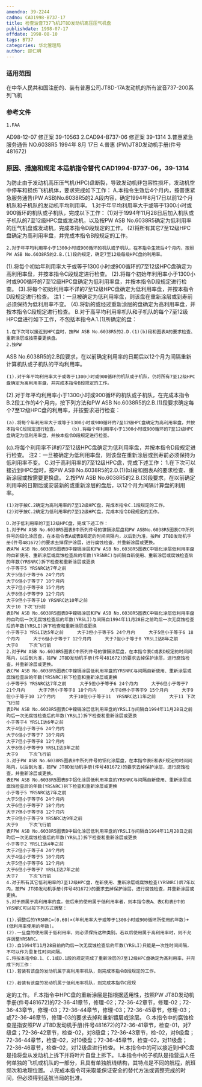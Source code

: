```yaml
---
amendno: 39-2244
cadno: CAD1998-B737-17
title: 检查波音737飞机JT8D发动机高压压气机盘
publishdate: 1998-07-17
effdate: 1998-08-10
tags: B737
categories: 华北管理局
author: 邵仁明
---
```


### 适用范围 
在中华人民共和国注册的、装有普惠公司JT8D-17A发动机的所有波音737-200系列飞机

### 参考文件
    1.FAA 
AD98-12-07 修正案 39-10563 
2.CAD94-B737-06 修正案 39-1314 
    3.普惠紧急服务通告 NO.6038R5 1994年 8月 17日
    4.普惠
(PW)JT8D发动机手册(件号 481672) 


### 原因、措施和规定 本适航指令替代 CAD1994-B737-06，39-1314 
为防止由于发动机高压压气机(HPC)盘断裂，导致发动机非包容性损坏，发动机空中停车和损伤飞机机体，要求完成如下工作： 
    A.本指令生效后4个月内，按普惠紧急服务通告(PW ASB)No.6038R5的2.A段内容，确定1994年8月17日以前12个月机队和子机队的发动机平均利用率。 
    1.对于年平均利用率大于或等于1300小时或900循环的机队或子机队，完成以下工作： 
    (1)对于1994年11月28日后加入机队或子机队的7至12级HPC盘或发动机，以及按PW ASB No.6038R5确定为低利用率的压气机盘或发动机，完成本指令D段规定的工作。 
(2)将所有其它7至12级HPC盘确定为高利用率盘，并完成本指令B段规定的工作。 

    2.对于年平均利用率小于1300小时或900循环的机队或子机队，在本指令生效后4个月内，按照PW ASB No.6038R5的2.B.(1)段的规定，确定7至12级每级HPC盘的利用率。 
(1).将每个初始年利用率大于或等于1300小时或900循环的7至12级HPC盘确定为高利用率盘，并按本指令C段规定进行检查。 
(2).将每个初始年利用率小于1300小时或900循环的7至12级HPC盘确定为低利用率盘，并按本指令D段规定进行检查。 
    (3).将每个初始利用率不详的7至12级HPC盘确定为低利用率盘，并按本指令D段规定进行检查。 
    注1：一旦被确定为低利用率盘，则该盘在重新涂层或到寿前必须保持为低利用率不变。 
    (4).将新的或经过重新涂层的盘确定为高利用率盘，并按本指令C段规定进行检查。 
    B.对于高平均利用率机队和子机队的每个7至12级HPC盘进行如下工作，不包括本指令A.1.(1)所确定的盘： 

    1.在下次可以接近到HPC盘时，按PW ASB No.6038R5的2.D.(1)(b)段和图表A的要求检查、重新涂层或按需要更换盘。 
    2.按PW 
ASB No.6038R5的2.B段要求，在以前确定利用率的日期后以12个月为间隔重新计算机队或子机队的平均利用率。 

    (1).对于年平均利用率大于或等于1300小时或900循环的机队或子机队，仍将所有7至12级HPC盘确定为高利用率盘，并完成本指令B段规定的工作。 
(2).对于年平均利用率小于1300小时或900循环的机队或子机队，在完成本指令B.2段工作的4个月内，按下列方法和PW ASB No.6038R5的2.B.(1)段要求确定每个7至12级HPC盘的利用率，并按要求进行检查： 

    (a).将每个年利用率大于或等于1300小时或900循环的7至12级HPC盘确定为高利用率盘，并按本指令C段规定进行检查。     (b).将每个年利用率小于1300小时或900循环的7至12级HPC盘确定为低利用率盘，并按本指令D段规定进行检查。 
(c).将每个利用率不详的7至12级HPC盘确定为低利用率盘，并按本指令D段规定进行检查。 
    注2：一旦被确定为低利用率盘，则该盘在重新涂层或到寿前必须保持为低利用率不变。 
    C.对于高利用率的7至12级HPC盘，完成下述工作： 
    1.在下次可以接近到HPC盘时，按PW ASB No.6038R5的2.D.(1)(b)段和图表A的要求检查、重新涂层或按需要更换盘。 
    2.按PW 
ASB No.6038R5的2.B.(3)段要求，在以前确定利用率的日期后或安装新的或重新涂层的盘后，以12个月为间隔计算盘的利用率。

    (1)对于按C.2确定为高利用率的7至12级HPC盘，完成本指令C.1段规定的工作。 
    (2)对于按C.2确定为低利用率的7至12级HPC盘，完成本指令D段规定的工作。 

    D.对于低利用率的7至12级HPC盘，完成下述工作： 
    1.对于PW ASB No.6038R5图表B中所列件号的镍镉涂层盘和PW ASBNo.6038R5图表C中所列件号的铝化涂层盘，在本指令表A或表B规定的时间间隔内，以后到为准，按PW JT8D发动机手册(件号481672)的要求去掉保护涂层，进行腐蚀检查，并重新涂层或更换。 
    表APW ASB No.6038R5图表B中镍镉涂层和PW ASB No.6038R5图表C中铝化涂层低利用率盘的自新使用、重新涂层或腐蚀检查后的年数(YRSNRC)与间隔自新使用、重新涂层或腐蚀检查后的年数(YRSNRC)拆下检查和重新涂层或更换 
    小于等于5 YRSNRC达7年之前 
    大于5但小于等于6 24个月内 
    大于6但小于等于7 18个月内 
    大于7但小于等于8 15个月内 
    大于8但小于等于9 12个月内 
    大于9但小于等于10 YRSNRC达10年之前 
    大于10 下次飞行前 
    表BPW ASB No.6038R5图表B中镍镉涂层和PW ASB No.6038R5图表C中铝化涂层低利用率盘的自昀后一次无腐蚀检查后的年数(YRSLI)与间隔自1994年11月28日之前昀后一次无腐蚀检查后的年数(YRSLI)拆下检查和重新涂层或更换 
    小于等于3 YRSLI达5年之前     大于3但小于等于5 24个月内     大于5但小于等于6 18个月内     大于6但小于等于7 12个月内     大于7但小于等于8 YRSLI达8年之前     大于8    下次飞行前 
    2.对于PW ASB No.6038R5图表C中所列件号的镍镉涂层盘，在本指令表C或表D规定的时间间隔内，以后到为准，按PW JT8D发动机手册(件号481672)的要求去掉保护涂层，进行腐蚀检查，并重新涂层或更换。
    表CPW ASB No.6038R5图表C中镍镉涂层低利用率盘的YRSNRC与间隔自新使用、重新涂层或腐蚀检查后的年数(YRSNRC)拆下检查和重新涂层或更换 
    小于等于5 YRSNRC达7年之前     大于5但小于等于6 24个月内     大于6但小于等于7 21个月内     大于7但小于等于8 18个月内     大于8但小于等于9 15个月内     大于9但小于等于10 12个月内     大于10但小于等于11  YRSNRC达11年之前     大于11 下次飞行前 
    表DPW ASB No.6038R5图表C中镍镉涂层低利用率盘的YRSLI与间隔自1994年11月28日之前昀后一次无腐蚀检查后的年数(YRSLI)拆下检查和重新涂层或更换 
    小于等于4 YRSLI达6年之前 
    大于4但小于等于6 24个月内 
    大于6但小于等于7 18个月内 
    大于7但小于等于8 12个月内 
    大于8但小于等于9 YRSLI达9年之前 
    大于9    下次飞行前 
    3.对于PW ASB No.6038R5图表B中所列件号的铝化涂层盘，在本指令表E和表F规定的时间间隔内，以后到为准，按PW JT8D发动机手册(件号481672)的要求去掉保护涂层，进行腐蚀检查，并重新涂层或更换。
    表EPW ASB No.6038R5图表B中铝化涂层低利用率盘的YRSNRC与间隔自新使用、重新涂层或腐蚀检查后的年数(YRSNRC)拆下检查和重新涂层或更换 
    小于等于5 YRSNRC达7年之前 
    大于5但小于等于6 24个月内 
    大于6但小于等于7 18个月内 
    大于7但小于等于8 12个月内 
    大于8但小于等于9 YRSNRC达9年之前 
    大于9    下次飞行前 
    表FPW ASB No.6038R5图表B中铝化涂层低利用率盘的YRSLI与间隔自1994年11月28日之前昀后一次无腐蚀检查后的年数(YRSLI)拆下检查和重新涂层或更换 
    小于等于2 YRSLI达4年之前 
    大于2但小于等于4 24个月内 
    大于4但小于等于5 18个月内 
    大于5但小于等于6 12个月内 
    大于6但小于等于7 YRSLI达7年之前 
    大于7    下次飞行前 
    4.对于所有其它低利用率的7至12级HPC盘，在新使用、重新涂层或腐蚀检查(YRSNRC)后7年以内，按PW JT8D发动机手册(件号481672)的要求去掉保护涂层，进行腐蚀检查，并重新涂层或更换。 
    5.对于原属于高利用率的盘，但后来的使用属于低利用率者，则本指令表A、表C和表E中的YRSNRC可以按下列方式调整： 

    (1).调整后的YRSNRC=(0.60)×(年利用率大于或等于1300小时或900循环所使用的年数)+(低利用率使用的年数)。 
    (2).一旦盘的使用属于低利用率，则必须保持这种类别。若以后使用属于高利用率时，则不允许调整YRSNRC。
    (3).自1994年11月28日前的昀后一次无腐蚀检查后的年数(YRSLI)只能是一次性时间间隔，不可以作为重复性时间间隔。 
    E.将按本指令B.1、C.1或D.1段的规定完成了重新涂层的7至12级HPC盘确定为高利用率，并完成下列工作： 
    (1).若装有该盘的发动机属于高利用率机队，则完成本指令B段规定的工作。 

    (2).若装有该盘的发动机属于低利用率机队，则完成本指令C段规
定的工作。 
    F.本指令中HPC盘的重新涂层是指根据适用性，按照PW JT8D发动机手册(件号481672)的72-36-41章节，修理-02；72-36-42章节，修理-02；72-36-43章节，修理-03；72-36-44章节，修理-03；72-36-45章节，修理-03；或72-36-46章节，修理-03的要求去掉和重新镀层或涂层。 
    G.本指令中的腐蚀检查是指安照PW JT8D发动机手册(件号481672)的72-36-41章节，检查-01，对7级盘；72-36-42章节，检查-02，对8级盘；72-36-43章节，检-02，对9级盘；72-36-44章节，检查-02，对10级盘；72-36-45章节，检查-02，对11级盘；72-36-46章节，检查-02，对12级盘进行检查。 
    H.本指令中的可以接近到HPC盘是指将盘从发动机上拆下并将叶片自盘上拆下。 
    I.本指令中的子机队是指营运人任何单独的飞机或机队的一部分，且具有单独航线结构，其特点是不同的航程，航班频次和地理位置。 
    J.完成本指令可采取能保证安全的替代方法或调整完成的时间，但必须得到适航当局的批准。

